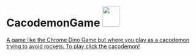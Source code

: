 # CacodemonGame <a href="https://jam3shug.github.io/CacodemonGame/"> <img src="https://i.ibb.co/2Z3Y8Pz/doom-cacodemon.png" width="45" height="53" class ="rotate270"/>



A game like the Chrome Dino Game but where you play as a cacodemon trying to avoid rockets. To play click the cacodemon!
